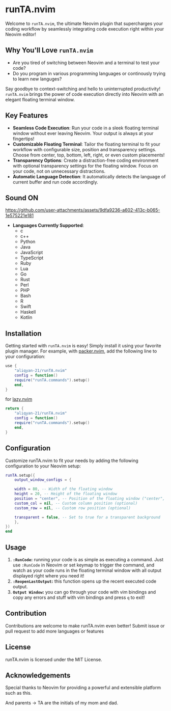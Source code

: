 # runTA.nvim

Welcome to `runTA.nvim`, the ultimate Neovim plugin that supercharges your coding workflow by seamlessly integrating code execution right within your Neovim editor!

## Why You'll Love `runTA.nvim`

- Are you tired of switching between Neovim and a terminal to test your code?
- Do you program in various programming languages or continously trying to learn new languges?

Say goodbye to context-switching and hello to uninterrupted productivity! `runTA.nvim` brings the power of code execution directly into Neovim with an elegant floating terminal window.

## Key Features

- **Seamless Code Execution**: Run your code in a sleek floating terminal window without ever leaving Neovim. Your output is always at your fingertips!
- **Customizable Floating Terminal**: Tailor the floating terminal to fit your workflow with configurable size, position and transparency settings. Choose from center, top, bottom, left, right, or even custom placements!
- **Transparency Options**: Create a distraction-free coding environment with optional transparency settings for the floating window. Focus on your code, not on unnecessary distractions.
- **Automatic Language Detection**: It automatically detects the language of current buffer and run code accordingly.

## Sound ON

https://github.com/user-attachments/assets/9dfa9236-a602-413c-b065-1e575221e181

- **Languages Currently Supported**:
  - c
  - c++
  - Python
  - Java
  - JavaScript
  - TypeScript
  - Ruby
  - Lua
  - Go
  - Rust
  - Perl
  - PHP
  - Bash
  - R
  - Swift
  - Haskell
  - Kotlin

## Installation

Getting started with `runTA.nvim` is easy! Simply install it using your favorite plugin manager. For example, with [packer.nvim](https://github.com/wbthomason/packer.nvim), add the following line to your configuration:

```lua
use {
    "aliqyan-21/runTA.nvim"
    config = function()
    require("runTA.commands").setup()
    end,
}
```

for [lazy.nvim](https://github.com/folke/lazy.nvim)

```lua
return {
    "aliqyan-21/runTA.nvim"
    config = function()
    require("runTA.commands").setup()
    end,
}
```

## Configuration

Customize runTA.nvim to fit your needs by adding the following configuration to your Neovim setup:

```lua
runTA.setup({
    output_window_configs = {

    width = 80, -- Width of the floating window
    height = 20, -- Height of the floating window
    position = "center", -- Position of the floating window ("center", "top", "bottom", "left", "right", "custom")
    custom_col = nil, -- Custom column position (optional)
    custom_row = nil, -- Custom row position (optional)

    transparent = false, -- Set to true for a transparent background
    },
})
end
```

## Usage

1. **`:RunCode`:** running your code is as simple as executing a command. Just use `:RunCode` in Neovim or set keymap to trigger the command, and watch as your code runs in the floating terminal window with all output displayed right where you need it!
2. **`:ReopenLastOutput`:** this function opens up the recent executed code output.
3. **`Output Window`:** you can go through your code with vim bindings and copy any errors and stuff with vim bindings and press `q` to exit!

## Contribution

Contributions are welcome to make runTA.nvim even better!
Submit issue or pull request to add more languages or features

## License

runTA.nvim is licensed under the MIT License.

## Acknowledgements

Special thanks to Neovim for providing a powerful and extensible platform such as this.

And parents -> TA are the initials of my mom and dad.
